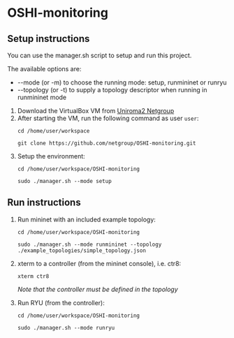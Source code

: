 # OSHI-monitoring
## Setup instructions

You can use the manager.sh script to setup and run this project.

The available options are:
- --mode (or -m) to choose the running mode: setup, runmininet or runryu
- --topology (or -t) to supply a topology descriptor when running in runmininet mode

1. Download the VirtualBox VM from [Uniroma2 Netgroup](http://netgroup.uniroma2.it/twiki/bin/view/Oshi/WebHome#AnchorSoftDown)
2. After starting the VM, run the following command as user `user`:
    ```
    cd /home/user/workspace
    
    git clone https://github.com/netgroup/OSHI-monitoring.git
    ```
3. Setup the environment:
    ```
    cd /home/user/workspace/OSHI-monitoring
    
    sudo ./manager.sh --mode setup
    ```

## Run instructions

1. Run mininet with an included example topology:
    ```
    cd /home/user/workspace/OSHI-monitoring
    
    sudo ./manager.sh --mode runmininet --topology ./example_topologies/simple_topology.json
    ```
2. xterm to a controller (from the mininet console), i.e. ctr8:
    ```
    xterm ctr8
    ```
    
    *Note that the controller must be defined in the topology*
3. Run RYU (from the controller):
    ```
    cd /home/user/workspace/OSHI-monitoring
    
    sudo ./manager.sh --mode runryu
    ```
